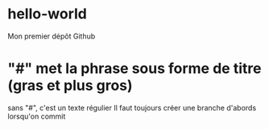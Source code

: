 # hello-world
Mon premier dépôt Github
# "#" met la phrase sous forme de titre (gras et plus gros)
sans "#", c'est un texte régulier
Il faut toujours créer une branche d'abords lorsqu'on commit
